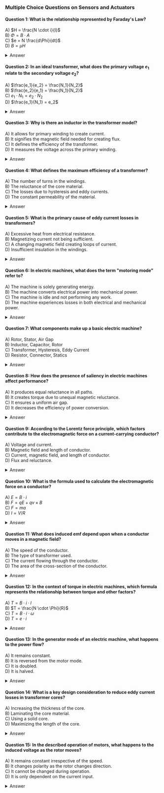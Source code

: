 ### Multiple Choice Questions on Sensors and Actuators

#### Question 1: What is the relationship represented by Faraday's Law?
A) $H = \frac{N \cdot i}{l}$  
B) $\Phi = B \cdot A$  
C) $e = N \frac{d\Phi}{dt}$  
D) $B = \mu H$  
<details>
<summary>Answer</summary>
C) $e = N \frac{d\Phi}{dt}$
</details>

#### Question 2: In an ideal transformer, what does the primary voltage $e_1$ relate to the secondary voltage $e_2$?
A) $\frac{e_1}{e_2} = \frac{N_1}{N_2}$  
B) $\frac{e_2}{e_1} = \frac{N_1}{N_2}$  
C) $e_1 \cdot N_1 = e_2 \cdot N_2$  
D) $\frac{e_1}{N_1} = e_2$  
<details>
<summary>Answer</summary>
A) $\frac{e_1}{e_2} = \frac{N_1}{N_2}$
</details>

#### Question 3: Why is there an inductor in the transformer model?
A) It allows for primary winding to create current.  
B) It signifies the magnetic field needed for creating flux.  
C) It defines the efficiency of the transformer.  
D) It measures the voltage across the primary winding.  
<details>
<summary>Answer</summary>
B) It signifies the magnetic field needed for creating flux.
</details>

#### Question 4: What defines the maximum efficiency of a transformer?
A) The number of turns in the windings.  
B) The reluctance of the core material.  
C) The losses due to hysteresis and eddy currents.  
D) The constant permeability of the material.  
<details>
<summary>Answer</summary>
C) The losses due to hysteresis and eddy currents.
</details>

#### Question 5: What is the primary cause of eddy current losses in transformers?
A) Excessive heat from electrical resistance.  
B) Magnetizing current not being sufficient.  
C) A changing magnetic field creating loops of current.  
D) Insufficient insulation in the windings.  
<details>
<summary>Answer</summary>
C) A changing magnetic field creating loops of current.
</details>

#### Question 6: In electric machines, what does the term "motoring mode" refer to?
A) The machine is solely generating energy.  
B) The machine converts electrical power into mechanical power.  
C) The machine is idle and not performing any work.  
D) The machine experiences losses in both electrical and mechanical power.  
<details>
<summary>Answer</summary>
B) The machine converts electrical power into mechanical power.
</details>

#### Question 7: What components make up a basic electric machine?
A) Rotor, Stator, Air Gap  
B) Inductor, Capacitor, Rotor  
C) Transformer, Hysteresis, Eddy Current  
D) Resistor, Connector, Statics  
<details>
<summary>Answer</summary>
A) Rotor, Stator, Air Gap
</details>

#### Question 8: How does the presence of saliency in electric machines affect performance?
A) It produces equal reluctance in all paths.  
B) It creates torque due to unequal magnetic reluctance.  
C) It ensures a uniform air gap.  
D) It decreases the efficiency of power conversion.  
<details>
<summary>Answer</summary>
B) It creates torque due to unequal magnetic reluctance.
</details>

#### Question 9: According to the Lorentz force principle, which factors contribute to the electromagnetic force on a current-carrying conductor?
A) Voltage and current.  
B) Magnetic field and length of conductor.  
C) Current, magnetic field, and length of conductor.  
D) Flux and reluctance.  
<details>
<summary>Answer</summary>
C) Current, magnetic field, and length of conductor.
</details>

#### Question 10: What is the formula used to calculate the electromagnetic force on a conductor?
A) $E = B \cdot i$  
B) $F = qE + qv \times B$  
C) $F = ma$  
D) $I = V/R$  
<details>
<summary>Answer</summary>
B) $F = qE + qv \times B$
</details>

#### Question 11: What does induced emf depend upon when a conductor moves in a magnetic field?
A) The speed of the conductor.  
B) The type of transformer used.  
C) The current flowing through the conductor.  
D) The area of the cross-section of the conductor.  
<details>
<summary>Answer</summary>
A) The speed of the conductor.
</details>

#### Question 12: In the context of torque in electric machines, which formula represents the relationship between torque and other factors?
A) $T = B \cdot i \cdot l$  
B) $T = \frac{N \cdot \Phi}{R}$  
C) $T = B \cdot i \cdot \omega$  
D) $T = e \cdot i$  
<details>
<summary>Answer</summary>
A) $T = B \cdot i \cdot l$
</details>

#### Question 13: In the generator mode of an electric machine, what happens to the power flow?
A) It remains constant.  
B) It is reversed from the motor mode.  
C) It is doubled.  
D) It is halved.  
<details>
<summary>Answer</summary>
B) It is reversed from the motor mode.
</details>

#### Question 14: What is a key design consideration to reduce eddy current losses in transformer cores?
A) Increasing the thickness of the core.  
B) Laminating the core material.  
C) Using a solid core.  
D) Maximizing the length of the core.  
<details>
<summary>Answer</summary>
B) Laminating the core material.
</details>

#### Question 15: In the described operation of motors, what happens to the induced voltage as the rotor moves?
A) It remains constant irrespective of the speed.  
B) It changes polarity as the rotor changes direction.  
C) It cannot be changed during operation.  
D) It is only dependent on the current input.  
<details>
<summary>Answer</summary>
B) It changes polarity as the rotor changes direction.
</details>

